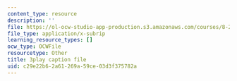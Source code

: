 ```yaml
---
content_type: resource
description: ''
file: https://ol-ocw-studio-app-production.s3.amazonaws.com/courses/8-286-the-early-universe-fall-2013/c29e22b62a61269a59ce03d3f375782a_ARuzDX55Xnk.srt
file_type: application/x-subrip
learning_resource_types: []
ocw_type: OCWFile
resourcetype: Other
title: 3play caption file
uid: c29e22b6-2a61-269a-59ce-03d3f375782a
---
```

